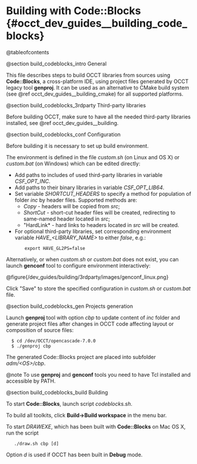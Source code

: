Building with Code::Blocks {#occt_dev_guides__building_code_blocks}
==========================

@tableofcontents

@section build_codeblocks_intro General

This file describes steps to build OCCT libraries from sources using **Code::Blocks**, a cross-platform IDE, using project files generated by OCCT legacy tool **genproj**.
It can be used as an alternative to CMake build system (see @ref occt_dev_guides__building_cmake) for all supported platforms.

@section build_codeblocks_3rdparty Third-party libraries

Before building OCCT, make sure to have all the needed third-party libraries installed, see @ref occt_dev_guides__building.

@section build_codeblocks_conf Configuration

Before building it is necessary to set up build environment.

The environment is defined in the file *custom.sh* (on Linux and OS X) or *custom.bat* (on Windows) which can be edited directly:

* Add paths to includes of used third-party libraries in variable *CSF_OPT_INC*. 
* Add paths to their binary libraries in variable  *CSF_OPT_LIB64*.
* Set variable *SHORTCUT_HEADERS* to specify a method for population of folder *inc* by header files. Supported methods are:
  * *Copy* - headers will be copied from *src*;
  * *ShortCut* - short-cut header files will be created, redirecting to same-named header located in *src*;
  * "HardLink* - hard links to headers located in *src* will be created.
* For optional  third-party libraries, set corresponding environment variable <i>HAVE_<LIBRARY_NAME></i> to either *false*,  e.g.:
~~~~~
       export HAVE_GL2PS=false
~~~~~

Alternatively, or when *custom.sh* or *custom.bat* does not exist, you can launch **genconf** tool to configure environment interactively:

@figure{/dev_guides/building/3rdparty/images/genconf_linux.png}

Click "Save" to store the specified configuration in *custom.sh* or *custom.bat* file.
  
@section build_codeblocks_gen Projects generation

Launch **genproj** tool with option *cbp* to update content of *inc* folder and generate project files after changes in OCCT code affecting layout or composition of source files:

~~~~~
  $ cd /dev/OCCT/opencascade-7.0.0
  $ ./genproj cbp
~~~~~

The generated Code::Blocks project are placed into subfolder *adm/&lt;OS&gt;/cbp*.

@note To use **genproj** and **genconf** tools you need to have Tcl installed and accessible by PATH.

@section build_codeblocks_build Building

To start **Code::Blocks**, launch script *codeblocks.sh*.

To build all toolkits, click **Build->Build workspace** in the menu bar.

To start *DRAWEXE*, which has been built with **Code::Blocks** on Mac OS X, run the script
~~~~~
   ./draw.sh cbp [d]
~~~~~
Option *d* is used if OCCT has been built in **Debug** mode.
